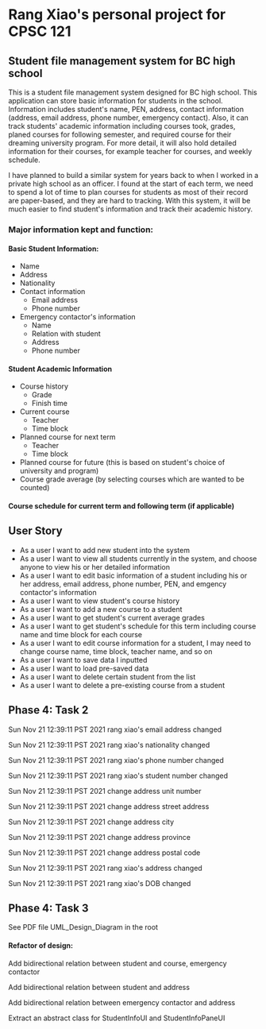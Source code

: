 # Rang Xiao's personal project for CPSC 121

## Student file management system for BC high school

This is a student file management system designed for BC high school. This application can store basic information for 
students in the school. Information includes student's name, PEN, address, contact information (address, email address,
phone number, emergency contact). Also, it can track students' academic information including courses took, grades, 
planed courses for following semester, and required course for their dreaming university program. For more detail, it 
will also hold detailed information for their courses, for example teacher for courses, and weekly schedule. 

I have planned to build a similar system for years back to when I worked in a private high school as an officer. I found
at the start of each term, we need to spend a lot of time to plan courses for students as most of their record are paper-based,
and they are hard to tracking. With this system, it will be much easier to find student's information and track their 
academic history. 

### Major information kept and function: 

#### Basic Student Information:
- Name
- Address
- Nationality
- Contact information
    - Email address
    - Phone number
- Emergency contactor's information
  - Name
  - Relation with student
  - Address
  - Phone number

#### Student Academic Information
- Course history
  - Grade
  - Finish time
- Current course 
  - Teacher
  - Time block 
- Planned course for next term
  - Teacher
  - Time block
- Planned course for future (this is based on student's choice of university and program)
- Course grade average (by selecting courses which are wanted to be counted)

#### Course schedule for current term and following term (if applicable)

## User Story
- As a user I want to add new student into the system
- As a user I want to view all students currently in the system, and choose anyone to view his or her detailed information
- As a user I want to edit basic information of a student including his or her address, email address, phone number, PEN, and emgency contactor's information
- As a user I want to view student's course history
- As a user I want to add a new course to a student
- As a user I want to get student's current average grades
- As a user I want to get student's schedule for this term including course name and time block for each course
- As a user I want to edit course information for a student, I may need to change course name, time block, teacher name, and so on
- As a user I want to save data I inputted 
- As a user I want to load pre-saved data
- As a user I want to delete certain student from the list 
- As a user I want to delete a pre-existing course from a student

## Phase 4: Task 2
Sun Nov 21 12:39:11 PST 2021
rang xiao's email address changed

Sun Nov 21 12:39:11 PST 2021
rang xiao's nationality changed

Sun Nov 21 12:39:11 PST 2021
rang xiao's phone number changed

Sun Nov 21 12:39:11 PST 2021
rang xiao's student number changed

Sun Nov 21 12:39:11 PST 2021
change address unit number

Sun Nov 21 12:39:11 PST 2021
change address street address

Sun Nov 21 12:39:11 PST 2021
change address city

Sun Nov 21 12:39:11 PST 2021
change address province

Sun Nov 21 12:39:11 PST 2021
change address postal code

Sun Nov 21 12:39:11 PST 2021
rang xiao's address changed

Sun Nov 21 12:39:11 PST 2021
rang xiao's DOB changed

## Phase 4: Task 3
See PDF file UML_Design_Diagram in the root 

#### Refactor of design:
Add bidirectional relation between student and course, emergency contactor

Add bidirectional relation between student and address

Add bidirectional relation between emergency contactor and address

Extract an abstract class for StudentInfoUI and StudentInfoPaneUI